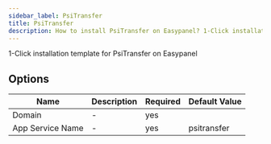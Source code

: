 ```yaml
---
sidebar_label: PsiTransfer
title: PsiTransfer
description: How to install PsiTransfer on Easypanel? 1-Click installation template for PsiTransfer on Easypanel
---
```


<!-- generated -->

1-Click installation template for PsiTransfer on Easypanel

## Options

Name | Description | Required | Default Value
-|-|-|-
Domain | - | yes | 
App Service Name | - | yes | psitransfer

